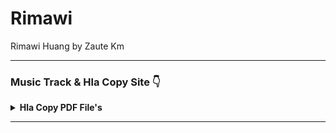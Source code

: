 # Rimawi
Rimawi Huang by Zaute Km

---

### Music Track & Hla Copy Site 👇

<details><summary><b>Hla Copy PDF File's</b></summary>
<p>
<br>
<a href="http://bit.ly/hla-copy-pdf?"
  <img src="https://telegra.ph/file/b10ee318365a000a72347.jpg" width="30" height="30">
<b>Hmet Rawh Le!</b>
</a>
</p>
</details>

---
